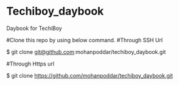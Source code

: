 # Techiboy_daybook
Daybook for TechiBoy

#Clone this repo by using below command.
#Through SSH Url

$ git clone git@github.com:mohanpoddar/techiboy_daybook.git

#Through Https url

$ git clone https://github.com/mohanpoddar/techiboy_daybook.git
